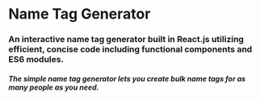 <h1> Name Tag Generator </h1>

<h3>An interactive name tag generator built in React.js utilizing efficient, concise code including functional components and ES6 modules.</h3>

<h5>The simple name tag generator lets you create bulk name tags for as many people as you need.</h5> 
